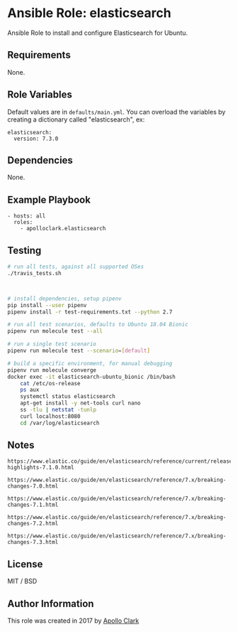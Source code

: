 # Ansible Role: elasticsearch

Ansible Role to install and configure Elasticsearch for Ubuntu.


## Requirements

None.

## Role Variables

Default values are in `defaults/main.yml`. You can overload the variables by
creating a dictionary called "elasticsearch", ex:

    elasticsearch:
      version: 7.3.0

## Dependencies

None.

## Example Playbook

    - hosts: all
      roles:
        - apolloclark.elasticsearch

## Testing

```sh
# run all tests, against all supported OSes
./travis_tests.sh



# install dependencies, setup pipenv
pip install --user pipenv
pipenv install -r test-requirements.txt --python 2.7

# run all test scenarios, defaults to Ubuntu 18.04 Bionic
pipenv run molecule test --all

# run a single test scenario
pipenv run molecule test --scenario=[default]

# build a specific environment, for manual debugging
pipenv run molecule converge
docker exec -it elasticsearch-ubuntu_bionic /bin/bash
    cat /etc/os-release
    ps aux
    systemctl status elasticsearch
    apt-get install -y net-tools curl nano
    ss -tlu | netstat -tunlp
    curl localhost:8080
    cd /var/log/elasticsearch
```

## Notes

```
https://www.elastic.co/guide/en/elasticsearch/reference/current/release-highlights-7.1.0.html

https://www.elastic.co/guide/en/elasticsearch/reference/7.x/breaking-changes-7.0.html

https://www.elastic.co/guide/en/elasticsearch/reference/7.x/breaking-changes-7.1.html

https://www.elastic.co/guide/en/elasticsearch/reference/7.x/breaking-changes-7.2.html

https://www.elastic.co/guide/en/elasticsearch/reference/7.x/breaking-changes-7.3.html
```

## License

MIT / BSD

## Author Information

This role was created in 2017 by [Apollo Clark](https://www.apolloclark.com/)
